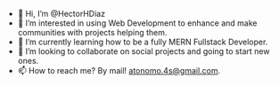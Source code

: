 - 👋 Hi, I’m @HectorHDiaz
- 👀 I’m interested in using Web Development to enhance and make communities with projects helping them.
- 🌱 I’m currently learning how to be a fully MERN Fullstack Developer. 
- 💞️ I’m looking to collaborate on social projects and going to start new ones.
- 📫 How to reach me? By mail! atonomo.4s@gmail.com.

<!---
HectorHDiaz/HectorHDiaz is a ✨ special ✨ repository because its `README.md` (this file) appears on your GitHub profile.
You can click the Preview link to take a look at your changes.
--->
